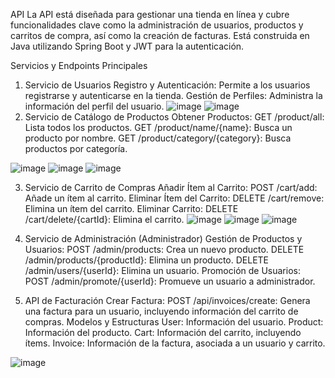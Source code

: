 API
La API está diseñada para gestionar una tienda en línea y cubre funcionalidades clave como la administración de usuarios, productos y carritos de compra, así como la creación de facturas. Está construida en Java utilizando Spring Boot y JWT para la autenticación.

Servicios y Endpoints Principales
1. Servicio de Usuarios
Registro y Autenticación: Permite a los usuarios registrarse y autenticarse en la tienda.
Gestión de Perfiles: Administra la información del perfil del usuario.
![image](https://github.com/user-attachments/assets/feb14e7c-e874-4924-b061-45c83141a3c8)
![image](https://github.com/user-attachments/assets/1bcb9214-07d0-4edc-99bb-77b8b512eabf)
2. Servicio de Catálogo de Productos
Obtener Productos:
GET /product/all: Lista todos los productos.
GET /product/name/{name}: Busca un producto por nombre.
GET /product/category/{category}: Busca productos por categoría.

![image](https://github.com/user-attachments/assets/8a2e6a90-c369-4a67-840a-6ba6f7a6f7e1)
![image](https://github.com/user-attachments/assets/a9bde14b-e1fc-4a19-b790-bf06aa8f4ef1)
![image](https://github.com/user-attachments/assets/64507fd4-9023-4566-a606-2c63af41cbcf)

3. Servicio de Carrito de Compras
Añadir Ítem al Carrito:
POST /cart/add: Añade un ítem al carrito.
Eliminar Ítem del Carrito:
DELETE /cart/remove: Elimina un ítem del carrito.
Eliminar Carrito:
DELETE /cart/delete/{cartId}: Elimina el carrito.
![image](https://github.com/user-attachments/assets/0cc59116-4fd7-4a31-aa21-9d57c8800255)
![image](https://github.com/user-attachments/assets/3fdbf757-ad61-4b73-9a3d-5623f099a8c5)
![image](https://github.com/user-attachments/assets/444f6cec-24ce-45a0-af24-5fe72a202b30)

4. Servicio de Administración (Administrador)
Gestión de Productos y Usuarios:
POST /admin/products: Crea un nuevo producto.
DELETE /admin/products/{productId}: Elimina un producto.
DELETE /admin/users/{userId}: Elimina un usuario.
Promoción de Usuarios:
POST /admin/promote/{userId}: Promueve un usuario a administrador.
5. API de Facturación
Crear Factura:
POST /api/invoices/create: Genera una factura para un usuario, incluyendo información del carrito de compras.
Modelos y Estructuras
User: Información del usuario.
Product: Información del producto.
Cart: Información del carrito, incluyendo ítems.
Invoice: Información de la factura, asociada a un usuario y carrito.

![image](https://github.com/user-attachments/assets/29d07ee1-7fac-4b01-9d0a-0bd6451eb293)




